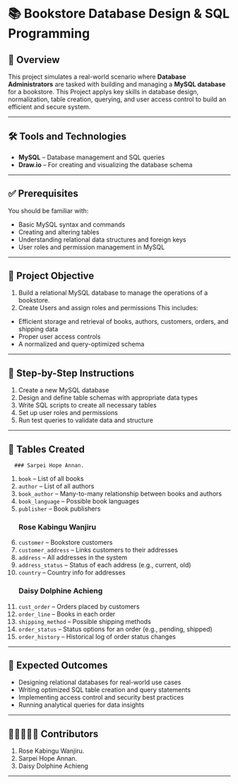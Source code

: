 # 📚 Bookstore Database Design & SQL Programming

## 🧾 Overview

This project simulates a real-world scenario where **Database Administrators** are tasked with building and managing a **MySQL database** for a bookstore.
This Project applys key skills in database design, normalization, table creation, querying, and user access control to build an efficient and secure system.

---

## 🛠️ Tools and Technologies

- **MySQL** – Database management and SQL queries  
- **Draw.io** – For creating and visualizing the database schema  

---

## ✅ Prerequisites

You should be familiar with:
- Basic MySQL syntax and commands
- Creating and altering tables
- Understanding relational data structures and foreign keys
- User roles and permission management in MySQL

---

## 🎯 Project Objective

 1. Build a relational MySQL database to manage the operations of a bookstore.
 2. Create Users and assign roles and permissions
 This includes:
- Efficient storage and retrieval of books, authors, customers, orders, and shipping data
- Proper user access controls
- A normalized and query-optimized schema

---

## 🧱 Step-by-Step Instructions

1. Create a new MySQL database
2. Design and define table schemas with appropriate data types
3. Write SQL scripts to create all necessary tables
4. Set up user roles and permissions
5. Run test queries to validate data and structure

---

## 📌 Tables Created
      ### Sarpei Hope Annan.
 1. `book` – List of all books  
 2. `author` – List of all authors  
 3. `book_author` – Many-to-many relationship between books and authors  
 4. `book_language` – Possible book languages  
 5. `publisher` – Book publishers 
      ### Rose Kabingu Wanjiru 
 6. `customer` – Bookstore customers  
 7. `customer_address` – Links customers to their addresses  
 8. `address` – All addresses in the system  
 9. `address_status` – Status of each address (e.g., current, old)  
 10. `country` – Country info for addresses  
      ### Daisy Dolphine Achieng
 11. `cust_order` – Orders placed by customers  
 12. `order_line` – Books in each order  
 13. `shipping_method` – Possible shipping methods  
 14. `order_status` – Status options for an order (e.g., pending, shipped)  
 15. `order_history` – Historical log of order status changes  

---

## 🧠 Expected Outcomes

- Designing relational databases for real-world use cases
- Writing optimized SQL table creation and query statements
- Implementing access control and security best practices
- Running analytical queries for data insights

---

## 👩🏻‍🤝‍🧑🏽 Contributors

 1. Rose Kabingu Wanjiru.
 2. Sarpei Hope Annan.
 3. Daisy Dolphine Achieng
---


